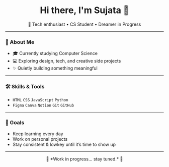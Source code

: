 <h1 align="center">Hi there, I'm Sujata 👋</h1>

<p align="center">
🌸 Tech enthusiast • CS Student • Dreamer in Progress  
</p>

---

### 💜 About Me
- 🎓 Currently studying Computer Science  
- 💻 Exploring design, tech, and creative side projects  
- ✨ Quietly building something meaningful  

---

### 🛠️ Skills & Tools
- `HTML` `CSS` `JavaScript` `Python`  
- `Figma` `Canva` `Notion` `Git` `GitHub`

---

### 📌 Goals
- Keep learning every day  
- Work on personal projects  
- Stay consistent & lowkey until it’s time to show up  

---

<p align="center">
🦋 *Work in progress... stay tuned.* 🦋  
</p>
